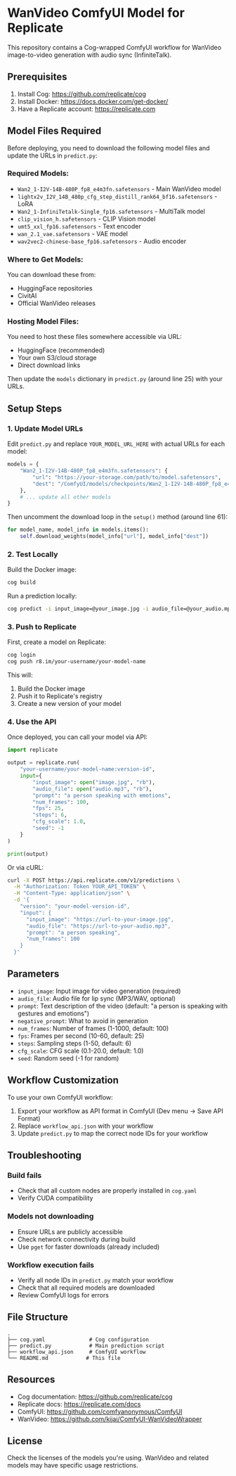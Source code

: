 # WanVideo ComfyUI Model for Replicate

This repository contains a Cog-wrapped ComfyUI workflow for WanVideo image-to-video generation with audio sync (InfiniteTalk).

## Prerequisites

1. Install Cog: https://github.com/replicate/cog
2. Install Docker: https://docs.docker.com/get-docker/
3. Have a Replicate account: https://replicate.com

## Model Files Required

Before deploying, you need to download the following model files and update the URLs in `predict.py`:

### Required Models:
- `Wan2_1-I2V-14B-480P_fp8_e4m3fn.safetensors` - Main WanVideo model
- `lightx2v_I2V_14B_480p_cfg_step_distill_rank64_bf16.safetensors` - LoRA
- `Wan2_1-InfiniTetalk-Single_fp16.safetensors` - MultiTalk model
- `clip_vision_h.safetensors` - CLIP Vision model
- `umt5_xxl_fp16.safetensors` - Text encoder
- `wan_2.1_vae.safetensors` - VAE model
- `wav2vec2-chinese-base_fp16.safetensors` - Audio encoder

### Where to Get Models:
You can download these from:
- HuggingFace repositories
- CivitAI
- Official WanVideo releases

### Hosting Model Files:
You need to host these files somewhere accessible via URL:
- HuggingFace (recommended)
- Your own S3/cloud storage
- Direct download links

Then update the `models` dictionary in `predict.py` (around line 25) with your URLs.

## Setup Steps

### 1. Update Model URLs

Edit `predict.py` and replace `YOUR_MODEL_URL_HERE` with actual URLs for each model:

```python
models = {
    "Wan2_1-I2V-14B-480P_fp8_e4m3fn.safetensors": {
        "url": "https://your-storage.com/path/to/model.safetensors",
        "dest": "/ComfyUI/models/checkpoints/Wan2_1-I2V-14B-480P_fp8_e4m3fn.safetensors"
    },
    # ... update all other models
}
```

Then uncomment the download loop in the `setup()` method (around line 61):

```python
for model_name, model_info in models.items():
    self.download_weights(model_info["url"], model_info["dest"])
```

### 2. Test Locally

Build the Docker image:
```bash
cog build
```

Run a prediction locally:
```bash
cog predict -i input_image=@your_image.jpg -i audio_file=@your_audio.mp3
```

### 3. Push to Replicate

First, create a model on Replicate:
```bash
cog login
cog push r8.im/your-username/your-model-name
```

This will:
1. Build the Docker image
2. Push it to Replicate's registry
3. Create a new version of your model

### 4. Use the API

Once deployed, you can call your model via API:

```python
import replicate

output = replicate.run(
    "your-username/your-model-name:version-id",
    input={
        "input_image": open("image.jpg", "rb"),
        "audio_file": open("audio.mp3", "rb"),
        "prompt": "a person speaking with emotions",
        "num_frames": 100,
        "fps": 25,
        "steps": 6,
        "cfg_scale": 1.0,
        "seed": -1
    }
)

print(output)
```

Or via cURL:
```bash
curl -X POST https://api.replicate.com/v1/predictions \
  -H "Authorization: Token YOUR_API_TOKEN" \
  -H "Content-Type: application/json" \
  -d '{
    "version": "your-model-version-id",
    "input": {
      "input_image": "https://url-to-your-image.jpg",
      "audio_file": "https://url-to-your-audio.mp3",
      "prompt": "a person speaking",
      "num_frames": 100
    }
  }'
```

## Parameters

- `input_image`: Input image for video generation (required)
- `audio_file`: Audio file for lip sync (MP3/WAV, optional)
- `prompt`: Text description of the video (default: "a person is speaking with gestures and emotions")
- `negative_prompt`: What to avoid in generation
- `num_frames`: Number of frames (1-1000, default: 100)
- `fps`: Frames per second (10-60, default: 25)
- `steps`: Sampling steps (1-50, default: 6)
- `cfg_scale`: CFG scale (0.1-20.0, default: 1.0)
- `seed`: Random seed (-1 for random)

## Workflow Customization

To use your own ComfyUI workflow:
1. Export your workflow as API format in ComfyUI (Dev menu → Save API Format)
2. Replace `workflow_api.json` with your workflow
3. Update `predict.py` to map the correct node IDs for your workflow

## Troubleshooting

### Build fails
- Check that all custom nodes are properly installed in `cog.yaml`
- Verify CUDA compatibility

### Models not downloading
- Ensure URLs are publicly accessible
- Check network connectivity during build
- Use `pget` for faster downloads (already included)

### Workflow execution fails
- Verify all node IDs in `predict.py` match your workflow
- Check that all required models are downloaded
- Review ComfyUI logs for errors

## File Structure

```
.
├── cog.yaml              # Cog configuration
├── predict.py            # Main prediction script
├── workflow_api.json     # ComfyUI workflow
└── README.md            # This file
```

## Resources

- Cog documentation: https://github.com/replicate/cog
- Replicate docs: https://replicate.com/docs
- ComfyUI: https://github.com/comfyanonymous/ComfyUI
- WanVideo: https://github.com/kijai/ComfyUI-WanVideoWrapper

## License

Check the licenses of the models you're using. WanVideo and related models may have specific usage restrictions.
